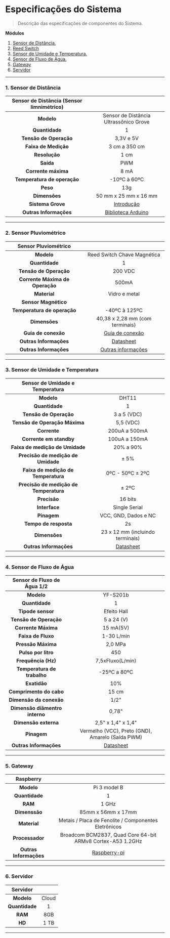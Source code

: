 # Especificações do Sistema
> Descrição das especificações de componentes do Sistema.



**Módulos**

1. [Sensor de Distância.](#1-sensor-de-distância)
2. [Reed Switch](#2-sensor-pluviométrico)
3. [Sensor de Umidade e Temperatura.](#3-sensor-de-umidade-e-temperatura)
4. [Sensor de Fluxo de  Água.](#4-sensor-de-fluxo-de-água)
5. [Gateway](#5-gateway)
6. [Servidor](#6-servidor)
---



### 1. Sensor de Distância

| Sensor de Distância (Sensor limnimétrico)|                                                                                      |
|:----------------------------------------:|:------------------------------------------------------------------------------------:|
|                **Modelo**                |           Sensor de Distância Ultrassônico Grove                                     |
|              **Quantidade**              |                              1                                                       |
|           **Tensão de Operação**         |                          3,3V e 5V                                                   |
|            **Faixa de Medição**          |                        3 cm a 350 cm                                                 |
|               **Resolução**              |                            1 cm                                                      |
|                **Saída**                 |                            PWM                                                       |
|            **Corrente máxima**           |                            8 mA                                                      |
|        **Temperatura de operação**       |                        -10ºC à 60ºC                                                  |
|                **Peso**                  |                            13g                                                       |
|              **Dimensões**               |                    50 mm x 25 mm x 16 mm                                             |
|           **Sistema Grove**              | [Introdução](http://www.seeedstudio.com/document/pdf/Introduction%20to%20Grove.pdf)  |
|          **Outras Informações**          | [Biblioteca Arduino](https://github.com/SeeedDocument/Grove_Ultrasonic_Ranger)       |

---

### 2. Sensor Pluviométrico

| Sensor Pluviométrico                  |                                                                                                                       |
| :-----------------------------------: | :-------------------------------------------------------------------------------------------------------------------: |
|             **Modelo**                |                Reed Switch Chave Magnética                                                                            |
|            **Quantidade**             |                              1                                                                                        |
|     **Tensão de Operação**            |                           200 VDC                                                                                     |
|  **Corrente Máxima de Operação**      |                            500mA                                                                                      |
|            **Material**               |                       Vidro e metal                                                                                   |
|         **Sensor Magnético**          |                                                                                                                       |
|     **Temperatura de operação**       |                        -40ºC à 125ºC                                                                                  |
|           **Dimensões**               |                    40,38 x 2,28 mm (com terminais)                                                                    |
|         **Guia de conexão**           | [Guia de conexão](https://learn.sparkfun.com/tutorials/reed-switch-hookup-guide?_ga=1.77297938.607751731.1459278834)  |
|       **Outras Informações**          | [Datasheet](https://img.filipeflop.com/files/download/Datasheet_Reed_Switch_MDSR-4.pdf)                               |
|       **Outras Informações**          | [Outras informações](https://www.filipeflop.com/produto/reed-switch-chave-magnetica/)                                 |

---

### 3. Sensor de Umidade e Temperatura

| Sensor de Umidade e Temperatura         |                                                                            |
| :-------------------------------------: | :------------------------------------------------------------------------: |
|             **Modelo**                  |                               DHT11                                        |
|           **Quantidade**                |                                 1                                          |
|       **Tensão de Operação**            |                            3 a 5 (VDC)                                     | 
|    **Tensão de Operação Máxima**        |                             5,5 (VDC)                                      |
|           **Corrente**                  |                          200uA a 500mA                                     |
|       **Corrente em standby**           |                          100uA a 150mA                                     |
|   **Faixa de medição de Umidade**       |                            20% a 90%                                       |
|  **Precisão de medição de Umidade**     |                               ± 5%                                         |
|  **Faixa de medição de Temperatura**    |                         0ºC - 50ºC ± 2ºC                                   |
| **Precisão de medição de Temperatura**  |                               ± 2ºC                                        |
|           **Precisão**                  |                           16 bits                                          |
|           **Interface**                 |                        Single Serial                                       |
|           **Pinagem**                   |                     VCC, GND, Dados e NC                                   |
|        **Tempo de resposta**            |                              2s                                            |
|           **Dimensões**                 |                    23 x 12 mm (incluindo terminais)                        |
|       **Outras Informações**            | [Datasheet](https://img.filipeflop.com/files/download/Datasheet_DHT11.pdf) |

---

### 4. Sensor de Fluxo de Água

| Sensor de Fluxo de Água 1/2       |                                                                              |
| :-------------------------------: | :--------------------------------------------------------------------------: |
|            **Modelo**             |                                       YF-S201b                               |
|          **Quantidade**           |                                          1                                   |
|        **Tipode sensor**          |                                      Efeito Hall                             |
|      **Tensão de Operação**       |                                       5 a 24 (V)                             |
|        **Corrente Máxima**        |                                       15 mA(5V)                              |
|        **Faixa de Fluxo**         |                                       1-30 L/min                             |
|        **Pressão Máxima**         |                                        2,0 MPa                               |
|        **Pulso por litro**        |                                         450                                  |
|        **Frequência (Hz)**        |                                    7,5xFluxo(L/min)                          |
|    **Temperatura de trabalho**    |                                     -25ºC a 80ºC                             |
|           **Exatidão**            |                                        10%                                   |
|      **Comprimento do cabo**      |                                        15 cm                                 |
|      **Dimensão da conexão**      |                                        1/2"                                  |
|  **Dimensão diâmentro interno**   |                                        0,78"                                 |
|       **Dimensão externa**        |                                        2,5" x 1,4" x 1,4"                    |
|           **Pinagem**             |                     Vermelho (VCC), Preto (GND), Amarelo (Saída PWM)         |
|      **Outras Informações**       | [Datasheet](https://img.filipeflop.com/files/download/Datasheet_YF-S201.pdf) |

---

### 5. Gateway

|            Raspberry              |                                                                              |
| :-------------------------------: | :--------------------------------------------------------------------------: |
|            **Modelo**             |                                 Pi 3 model B                                 |
|          **Quantidade**           |                                     1                                        |
|             **RAM**               |                                    1 GHz                                     |
|          **Dimenssão**            |                              85mm x 56mm x 17mm                              |
|           **Material**            |              Metais / Placa de Fenolite / Componentes Eletrônicos            |
|         **Processador**           |           Broadcom BCM2837, Quad Core 64-bit ARMv8 Cortex-A53 1.2GHz         |
|      **Outras Informações**       |   [Raspberry-pi](https://www.filipeflop.com/produto/raspberry-pi-3-model-b/) |

---

### 6. Servidor

|  Servidor        |                    |
| :--------------: | :----------------: |
| **Modelo**       |       Cloud        |
|  **Quantidade**  |         1          |
|  **RAM**         |        8GB         |
|   **HD**         |        1 TB        |

---

